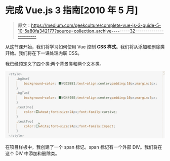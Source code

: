 # 完成 Vue.js 3 指南[2010 年 5 月]

> 原文：<https://medium.com/geekculture/complete-vue-js-3-guide-5-10-5a80fa342177?source=collection_archive---------32----------------------->

从这节课开始，我们将学习如何使用 Vue 控制 **CSS 样式**。我们将从添加和删除类开始。我们将在下一课处理内联 CSS。

我已经预定义了四个类:两个背景类和两个文本类。

![](img/c26f06fcc7c8e5bf07966037e6e335fd.png)

在项目样板中，我创建了一个 span 标记。span 标记有一个外部 DIV。我们将在这个 DIV 中添加和删除类。